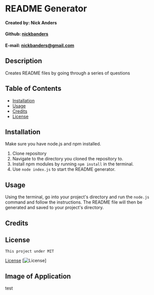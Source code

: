 # README Generator
  #### Created by: Nick Anders
  #### Github: [nickbanders](https://github.com/nickbanders)
  #### E-mail: nickbanders@gmail.com

  ## Description

  Creates README files by going through a series of questions

  ## Table of Contents

  * [Installation](#installation)
  * [Usage](#usage)
  * [Credits](#credits)
  * [License](#license)

  ## Installation

  Make sure you have node.js and npm installed.

1. Clone repository
2. Navigate to the directory you cloned the repository to.
3. Install npm modules by running ``npm install`` in the terminal.
4. Use ``node index.js`` to start the README generator.

  ## Usage
  
  Using the terminal, go into your project's directory and run the ``node.js`` command and follow the instructions. The README file will then be generated and saved to your project's directory.

  ## Credits

  

  ## License
    This project under MIT
  [License](#license)
  [![License](https://img.shields.io/badge/license-MIT-green.svg)]

  ## Image of Application
  test
